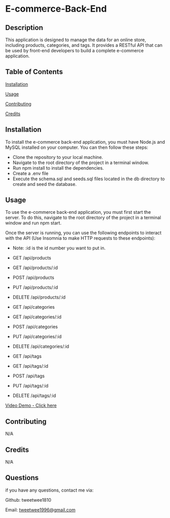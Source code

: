 # E-commerce-Back-End

## Description 

 This application is designed to manage the data for an online store, including products, categories, and tags. It provides a RESTful API that can be used by front-end developers to build a complete e-commerce application.

## Table of Contents


[Installation](#installation)

[Usage](#usage)

[Contributing](#Contributing)


[Credits](#credits)

## Installation 

To install the e-commerce back-end application, you must have Node.js and MySQL installed on your computer. You can then follow these steps:

* Clone the repository to your local machine.
* Navigate to the root directory of the project in a terminal window.
* Run npm install to install the dependencies.
* Create a .env file 
* Execute the schema.sql and seeds.sql files located in the db directory to create and seed the database.

## Usage

To use the e-commerce back-end application, you must first start the server. To do this, navigate to the root directory of the project in a terminal window and run npm start.

Once the server is running, you can use the following endpoints to interact with the API (Use Insomnia to make HTTP requests to these endpoints):

* Note: :id is the id number you want to put in.

* GET /api/products
* GET /api/products/:id
* POST /api/products
* PUT /api/products/:id
* DELETE /api/products/:id
* GET /api/categories
* GET /api/categories/:id
* POST /api/categories
* PUT /api/categories/:id
* DELETE /api/categories/:id
* GET /api/tags
* GET /api/tags/:id
* POST /api/tags
* PUT /api/tags/:id
* DELETE /api/tags/:id

[Video Demo - Click here](https://drive.google.com/file/d/1PnwYOKRETE8b5EZlG4vHdXTIjPIKDloA/view)
## Contributing
N/A

## Credits
N/A

## Questions

if you have any questions, contact me via:

Github: tweetwee1810

Email: tweetwee1996@gmail.com
